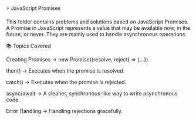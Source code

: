 ⚡ JavaScript Promises

This folder contains problems and solutions based on JavaScript Promises.
A Promise in JavaScript represents a value that may be available now, in the future, or never.
They are mainly used to handle asynchronous operations.

📚 Topics Covered

Creating Promises → new Promise((resolve, reject) => {...})

then() → Executes when the promise is resolved.

catch() → Executes when the promise is rejected.

async/await → A cleaner, synchronous-like way to write asynchronous code.

Error Handling → Handling rejections gracefully.
